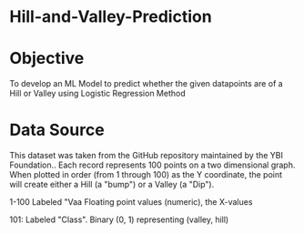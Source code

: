 # Hill-and-Valley-Prediction

# Objective
To develop an ML Model to predict whether the given datapoints are of a Hill or Valley using Logistic Regression Method

# Data Source
This dataset was taken from the GitHub repository maintained by the YBI Foundation.. Each record represents 100 points on a two dimensional graph. When plotted in order (from 1 through 100) as the Y coordinate, the point will create either a Hill (a "bump") or a Valley (a "Dip").

1-100 Labeled "Vaa Floating point values (numeric), the X-values

101: Labeled "Class". Binary (0, 1) representing (valley, hill)

